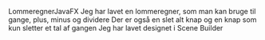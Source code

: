 LommeregnerJavaFX
Jeg har lavet en lommeregner, som man kan bruge til gange, plus, minus og dividere
Der er også en slet alt knap og en knap som kun sletter et tal af gangen
Jeg har lavet designet i Scene Builder

